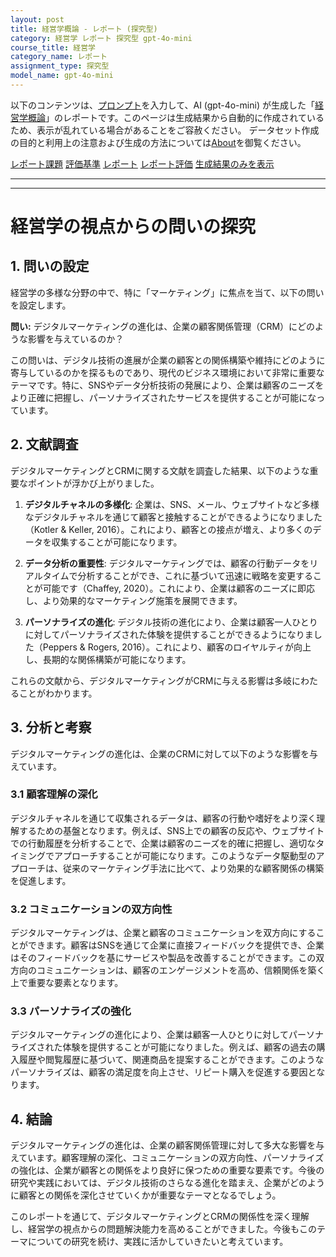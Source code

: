 ```yaml
---
layout: post
title: 経営学概論 - レポート (探究型)
category: 経営学 レポート 探究型 gpt-4o-mini
course_title: 経営学
category_name: レポート
assignment_type: 探究型
model_name: gpt-4o-mini
---
```


以下のコンテンツは、[プロンプト](http://127.0.0.1:8000/generated/経営学/gpt-4o-mini/prompt_レポート-探究型.md)を入力して、AI (gpt-4o-mini) が生成した「[経営学概論](/contents/経営学/)」のレポートです。このページは生成結果から自動的に作成されているため、表示が乱れている場合があることをご容赦ください。
データセット作成の目的と利用上の注意および生成の方法については[About](/About)を御覧ください。

[レポート課題](../レポート課題-探究型)
[評価基準](../評価基準-探究型)
[レポート](../レポート-探究型)
[レポート評価](../レポート評価-探究型)
[生成結果のみを表示](http://127.0.0.1:8000/generated/経営学/gpt-4o-mini/レポート-探究型.md)
  

***
***
  
# 経営学の視点からの問いの探究

## 1. 問いの設定

経営学の多様な分野の中で、特に「マーケティング」に焦点を当て、以下の問いを設定します。

**問い:** デジタルマーケティングの進化は、企業の顧客関係管理（CRM）にどのような影響を与えているのか？

この問いは、デジタル技術の進展が企業の顧客との関係構築や維持にどのように寄与しているのかを探るものであり、現代のビジネス環境において非常に重要なテーマです。特に、SNSやデータ分析技術の発展により、企業は顧客のニーズをより正確に把握し、パーソナライズされたサービスを提供することが可能になっています。

## 2. 文献調査

デジタルマーケティングとCRMに関する文献を調査した結果、以下のような重要なポイントが浮かび上がりました。

1. **デジタルチャネルの多様化**: 企業は、SNS、メール、ウェブサイトなど多様なデジタルチャネルを通じて顧客と接触することができるようになりました（Kotler & Keller, 2016）。これにより、顧客との接点が増え、より多くのデータを収集することが可能になります。

2. **データ分析の重要性**: デジタルマーケティングでは、顧客の行動データをリアルタイムで分析することができ、これに基づいて迅速に戦略を変更することが可能です（Chaffey, 2020）。これにより、企業は顧客のニーズに即応し、より効果的なマーケティング施策を展開できます。

3. **パーソナライズの進化**: デジタル技術の進化により、企業は顧客一人ひとりに対してパーソナライズされた体験を提供することができるようになりました（Peppers & Rogers, 2016）。これにより、顧客のロイヤルティが向上し、長期的な関係構築が可能になります。

これらの文献から、デジタルマーケティングがCRMに与える影響は多岐にわたることがわかります。

## 3. 分析と考察

デジタルマーケティングの進化は、企業のCRMに対して以下のような影響を与えています。

### 3.1 顧客理解の深化

デジタルチャネルを通じて収集されるデータは、顧客の行動や嗜好をより深く理解するための基盤となります。例えば、SNS上での顧客の反応や、ウェブサイトでの行動履歴を分析することで、企業は顧客のニーズを的確に把握し、適切なタイミングでアプローチすることが可能になります。このようなデータ駆動型のアプローチは、従来のマーケティング手法に比べて、より効果的な顧客関係の構築を促進します。

### 3.2 コミュニケーションの双方向性

デジタルマーケティングは、企業と顧客のコミュニケーションを双方向にすることができます。顧客はSNSを通じて企業に直接フィードバックを提供でき、企業はそのフィードバックを基にサービスや製品を改善することができます。この双方向のコミュニケーションは、顧客のエンゲージメントを高め、信頼関係を築く上で重要な要素となります。

### 3.3 パーソナライズの強化

デジタルマーケティングの進化により、企業は顧客一人ひとりに対してパーソナライズされた体験を提供することが可能になりました。例えば、顧客の過去の購入履歴や閲覧履歴に基づいて、関連商品を提案することができます。このようなパーソナライズは、顧客の満足度を向上させ、リピート購入を促進する要因となります。

## 4. 結論

デジタルマーケティングの進化は、企業の顧客関係管理に対して多大な影響を与えています。顧客理解の深化、コミュニケーションの双方向性、パーソナライズの強化は、企業が顧客との関係をより良好に保つための重要な要素です。今後の研究や実践においては、デジタル技術のさらなる進化を踏まえ、企業がどのように顧客との関係を深化させていくかが重要なテーマとなるでしょう。

このレポートを通じて、デジタルマーケティングとCRMの関係性を深く理解し、経営学の視点からの問題解決能力を高めることができました。今後もこのテーマについての研究を続け、実践に活かしていきたいと考えています。
